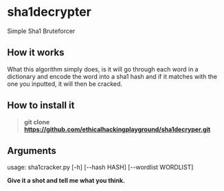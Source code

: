 # sha1decrypter
Simple Sha1 Bruteforcer

## How it works
What this algorithm simply does, is it will go through each word in a dictionary and encode the word into a sha1 hash and if it matches with the one you inputted, it will then be cracked.

## How to install it
> **git clone https://github.com/ethicalhackingplayground/sha1decryper.git**

## Arguments
usage: sha1cracker.py [-h] [--hash HASH] [--wordlist WORDLIST]

**Give it a shot and tell me what you think.**
